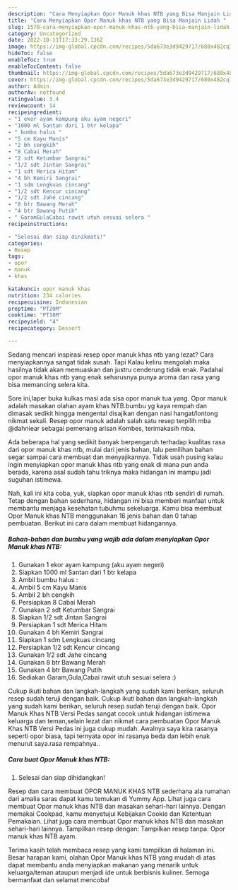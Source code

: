 ```yaml
---
description: "Cara Menyiapkan Opor Manuk khas NTB yang Bisa Manjain Lidah "
title: "Cara Menyiapkan Opor Manuk khas NTB yang Bisa Manjain Lidah "
slug: 1570-cara-menyiapkan-opor-manuk-khas-ntb-yang-bisa-manjain-lidah
category: Uncategorized
date: 2022-10-11T17:33:29.136Z
image: https://img-global.cpcdn.com/recipes/5da673e3d9429717/680x482cq70/opor-manuk-khas-ntb-foto-resep-utama.jpg
hideToc: false
enableToc: true
enableTocContent: false
thumbnail: https://img-global.cpcdn.com/recipes/5da673e3d9429717/680x482cq70/opor-manuk-khas-ntb-foto-resep-utama.jpg
cover: https://img-global.cpcdn.com/recipes/5da673e3d9429717/680x482cq70/opor-manuk-khas-ntb-foto-resep-utama.jpg
author: Admin
authorAv: notfound
ratingvalue: 3.4
reviewcount: 14
recipeingredient:
- "1 ekor ayam kampung aku ayam negeri"
- "1000 ml Santan dari 1 btr kelapa"
- " bumbu halus "
- "5 cm Kayu Manis"
- "2 bh cengkih"
- "8 Cabai Merah"
- "2 sdt Ketumbar Sangrai"
- "1/2 sdt Jintan Sangrai"
- "1 sdt Merica Hitam"
- "4 bh Kemiri Sangrai"
- "1 sdm Lengkuas cincang"
- "1/2 sdt Kencur cincang"
- "1/2 sdt Jahe cincang"
- "8 btr Bawang Merah"
- "4 btr Bawang Putih"
- " GaramGulaCabai rawit utuh sesuai selera "
recipeinstructions:

- "Selesai dan siap dinikmati!"
categories:
- Resep
tags:
- opor
- manuk
- khas

katakunci: opor manuk khas 
nutrition: 234 calories
recipecuisine: Indonesian
preptime: "PT20M"
cooktime: "PT38M"
recipeyield: "4"
recipecategory: Dessert

---
```



Sedang mencari inspirasi resep opor manuk khas ntb yang lezat? Cara menyiapkannya sangat tidak susah. Tapi Kalau keliru mengolah maka hasilnya tidak akan memuaskan dan justru cenderung tidak enak. Padahal opor manuk khas ntb yang enak seharusnya punya aroma dan rasa yang bisa memancing selera kita.


Sore ini,laper buka kulkas masi ada sisa opor manuk tua yang. Opor manuk adalah masakan olahan ayam khas NTB.bumbu yg kaya rempah dan dimasak sedikit hingga mengental disajikan dengan nasi hangat/lontong nikmat sekali. Resep opor manuk adalah salah satu resep terpilih mba @dahniear sebagai pemenang arisan Kombes, terimakasih mba.

Ada beberapa hal yang sedikit banyak berpengaruh terhadap kualitas rasa dari opor manuk khas ntb, mulai dari jenis bahan, lalu pemilihan bahan segar sampai cara membuat dan menyajikannya. Tidak usah pusing kalau ingin menyiapkan opor manuk khas ntb yang enak di mana pun anda berada, karena asal sudah tahu triknya maka hidangan ini mampu jadi suguhan istimewa.


Nah, kali ini kita coba, yuk, siapkan opor manuk khas ntb sendiri di rumah. Tetap dengan bahan sederhana, hidangan ini bisa memberi manfaat untuk membantu menjaga kesehatan tubuhmu sekeluarga. Kamu bisa membuat Opor Manuk khas NTB menggunakan 16 jenis bahan dan 0 tahap pembuatan. Berikut ini cara dalam membuat hidangannya.

<!--inarticleads1-->

##### Bahan-bahan dan bumbu yang wajib ada dalam menyiapkan Opor Manuk khas NTB:

1. Gunakan 1 ekor ayam kampung (aku ayam negeri)
1. Siapkan 1000 ml Santan dari 1 btr kelapa
1. Ambil  bumbu halus :
1. Ambil 5 cm Kayu Manis
1. Ambil 2 bh cengkih
1. Persiapkan 8 Cabai Merah
1. Gunakan 2 sdt Ketumbar Sangrai
1. Siapkan 1/2 sdt Jintan Sangrai
1. Persiapkan 1 sdt Merica Hitam
1. Gunakan 4 bh Kemiri Sangrai
1. Siapkan 1 sdm Lengkuas cincang
1. Persiapkan 1/2 sdt Kencur cincang
1. Gunakan 1/2 sdt Jahe cincang
1. Gunakan 8 btr Bawang Merah
1. Gunakan 4 btr Bawang Putih
1. Sediakan  Garam,Gula,Cabai rawit utuh sesuai selera :)


Cukup ikuti bahan dan langkah-langkah yang sudah kami berikan, seluruh resep sudah teruji dengan baik. Cukup ikuti bahan dan langkah-langkah yang sudah kami berikan, seluruh resep sudah teruji dengan baik. Opor Manuk Khas NTB Versi Pedas sangat cocok untuk hidangan istimewa keluarga dan teman,selain lezat dan nikmat cara pembuatan Opor Manuk Khas NTB Versi Pedas ini juga cukup mudah. Awalnya saya kira rasanya seperti opor biasa, tapi ternyata opor ini rasanya beda dan lebih enak menurut saya.rasa rempahnya.. 

<!--inarticleads2-->

##### Cara buat Opor Manuk khas NTB:


1. Selesai dan siap dihidangkan!

Resep dan cara membuat OPOR MANUK KHAS NTB sederhana ala rumahan dari amalia saras dapat kamu temukan di Yummy App. Lihat juga cara membuat Opor manuk khas NTB dan masakan sehari-hari lainnya. Dengan memakai Cookpad, kamu menyetujui Kebijakan Cookie dan Ketentuan Pemakaian. Lihat juga cara membuat Opor manuk khas NTB dan masakan sehari-hari lainnya. Tampilkan resep dengan: Tampilkan resep tanpa: Opor manuk khas NTB ayam. 

Terima kasih telah membaca resep yang kami tampilkan di halaman ini. Besar harapan kami, olahan Opor Manuk khas NTB yang mudah di atas dapat membantu anda menyiapkan makanan yang menarik untuk keluarga/teman ataupun menjadi ide untuk berbisnis kuliner. Semoga bermanfaat dan selamat mencoba!
